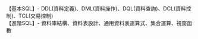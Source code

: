 【基本SQL】- DDL(資料定義)、DML(資料操作)、DQL(資料查詢)、DCL(資料控制)、TCL(交易控制)<br>
【進階SQL】- 資料庫結構、資料表設計、通用資料表運算式、集合運算、視窗函數
 
